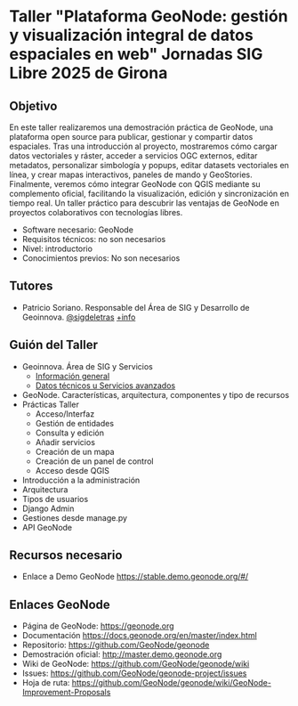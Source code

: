 # Taller "Plataforma GeoNode: gestión y visualización integral de datos espaciales en web" Jornadas SIG Libre 2025 de Girona

## Objetivo

En este taller realizaremos una demostración práctica de GeoNode, una plataforma open source para publicar, gestionar y compartir datos espaciales. Tras una introducción al proyecto, mostraremos cómo cargar datos vectoriales y ráster, acceder a servicios OGC externos, editar metadatos, personalizar simbología y popups, editar datasets vectoriales en línea, y crear mapas interactivos, paneles de mando y GeoStories. Finalmente, veremos cómo integrar GeoNode con QGIS mediante su complemento oficial, facilitando la visualización, edición y sincronización en tiempo real. Un taller práctico para descubrir las ventajas de GeoNode en proyectos colaborativos con tecnologías libres.

- Software necesario: GeoNode
- Requisitos técnicos: no son necesarios
- Nivel: introductorio
- Conocimientos previos: No son necesarios

## Tutores
- Patricio Soriano. Responsable del Área de SIG y Desarrollo de Geoinnova. [@sigdeletras](https://x.com/sigdeletras)
 [+info](https://geoinnova.org/perfil/patricio-soriano-castro/)

## Guión del Taller
- Geoinnova. Área de SIG y Servicios
  - [Información general](https://geoinnova.org/transforma-tus-decisiones-con-mapas-con-geonode-tu-geoportal-sin-complicaciones-tecnicas-general/)
  - [Datos técnicos u Servicios avanzados](https://geoinnova.org/geonode-listo-para-produccion-despliega-tu-portal-geoespacial-con-soporte-experto/)
- GeoNode. Características, arquitectura, componentes y tipo de recursos
- Prácticas Taller
  - Acceso/Interfaz
  - Gestión de entidades
  - Consulta y edición
  - Añadir servicios
  - Creación de un mapa
  - Creación de un panel de control
  - Acceso desde QGIS
- Introducción a la administración
 - Arquitectura
 - Tipos de usuarios
 - Django Admin
 - Gestiones desde manage.py
 - API GeoNode

## Recursos necesario
- Enlace a Demo GeoNode https://stable.demo.geonode.org/#/

##  Enlaces GeoNode
- Página de GeoNode: https://geonode.org 
- Documentación  https://docs.geonode.org/en/master/index.html 
- Repositorio: https://github.com/GeoNode/geonode 
- Demostración oficial: http://master.demo.geonode.org 
- Wiki de GeoNode: https://github.com/GeoNode/geonode/wiki 
- Issues: https://github.com/GeoNode/geonode-project/issues 
- Hoja de ruta: https://github.com/GeoNode/geonode/wiki/GeoNode-Improvement-Proposals 




